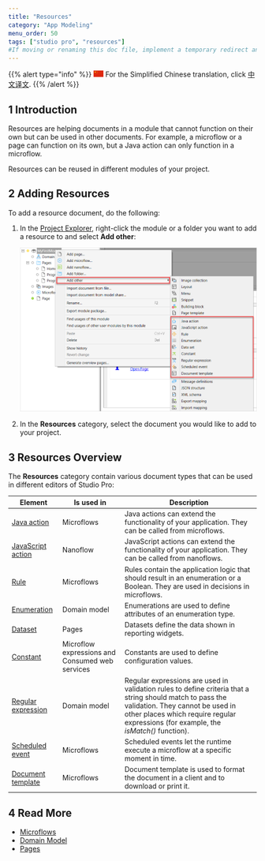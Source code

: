 ```yaml
---
title: "Resources"
category: "App Modeling"
menu_order: 50
tags: ["studio pro", "resources"]
#If moving or renaming this doc file, implement a temporary redirect and let the respective team know they should update the URL in the product. See Mapping to Products for more details. 
---
```


{{% alert type="info" %}}
<img src="attachments/chinese-translation/china.png" style="display: inline-block; margin: 0" /> For the Simplified Chinese translation, click [中文译文](https://cdn.mendix.tencent-cloud.com/documentation/).
{{% /alert %}}

## 1 Introduction

Resources are helping documents in a module that cannot function on their own but can be used in other documents. For example, a microflow or a page can function on its own, but a Java action can only function in a microflow.  

Resources can be reused in different modules of your project. 

## 2 Adding Resources

To add a resource document, do the following:

1.  In the [Project Explorer](project-explorer), right-click the module or a folder you want to add a resource to and select **Add other**:

    ![](attachments/resources/project-explorer-resources.png)

2. In the **Resources** category, select the document you would like to add to your project.

## 3 Resources Overview

The **Resources** category contain various document types that can be used in different editors of Studio Pro:

| Element            | Is used in                      | Description                                                  |
| ------------------ | -------------------------------------- | ------------------------------------------------------------ |
| [Java action](java-actions) | Microflows                             | Java actions can extend the functionality of your application. They can be called from microflows. |
| [JavaScript action](javascript-actions) | Nanoflow                               | JavaScript actions can extend the functionality of your application. They can be called from nanoflows. |
| [Rule](rules)      | Microflows                             | Rules contain the application logic that should result in an enumeration or a Boolean. They are used in decisions in microflows. |
| [Enumeration](enumerations) | Domain model                           | Enumerations are used to define attributes of an enumeration type. |
| [Dataset](data-sets) | Pages                                  | Datasets define the data shown in reporting widgets.        |
| [Constant](constants) | Microflow expressions and Consumed web services | Constants are used to define configuration values.           |
| [Regular expression](regular-expressions) | Domain model                           | Regular expressions are used in validation rules to define criteria that a string should match to pass the validation. They cannot be used in other places which require regular expressions (for example, the *isMatch()* function). |
| [Scheduled event](scheduled-events) | Microflows                     | Scheduled events let the runtime execute a microflow at a specific moment in time. |
| [Document template](document-templates) | Microflows                             | Document template is used to format the document in a client and to download or print it. |

## 4 Read More

* [Microflows](microflows)
* [Domain Model](domain-model)
* [Pages](pages)
